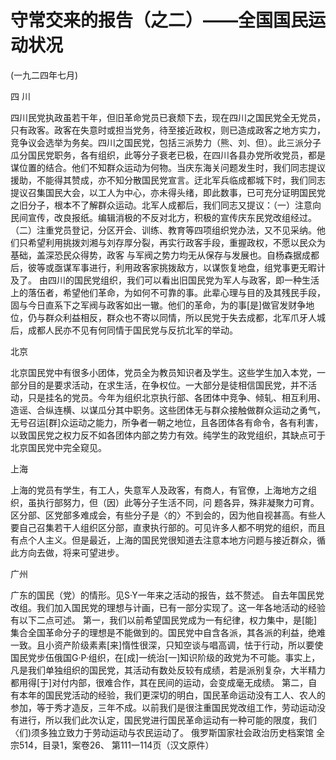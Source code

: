 # 守常交来的报告（之二）——全国国民运动状况

(一九二四年七月)

四  川

四川民党执政虽若干年，但旧革命党员已衰颓下去，现在四川之国民党全无党员，只有政客。政客在失意时或担当党务，待至接近政权，则已造成政客之地方实力，竞争议会选举为务矣。四川之国民党，包括三派势力（熊、刘、但）。此三派分子瓜分国民党职务，各有组织，此等分子衰老已极，在四川各县办党所收党员，都是谋位置的结合。他们不知群众运动为何物。当庆东海关问题发生时，我们同志提议援助，不能得其赞成，亦不知分散国民党宣言。迂北军兵临成都城下时，我们同志提议召集国民大会，以工人为中心，亦未得头绪，即此数事，已可充分证明国民党之旧分子，根本不了解群众运动。北军人成都后，我们同志又提议：（一）注意向民间宣传，改良报纸。编辑消极的不反对北方，积极的宣传庆东民党改组经过。（二）注重党员登记，分区开会、训练、教育等四项组织党办法，又不见采纳。他们只希望利用挑拨刘湘与刘存厚分裂，再实行政客手段，重握政权，不愿以民众为基础，盖深恐民众得势，政客
与军阀之势力均无从保存与发展也。自杨森据成都后，彼等或亟谋军事进行，利用政客家挑拨敌方，以谋恢复地盘，组党事更无暇计及了。
由四川的国民党组织，我们可以看出旧国民党为军人与政客，即一种生活上的落伍者，希望他们革命，为如何不可靠的事。此辈心理与目的及其残民手段，固与今日直系下之军阀与政客如出一辙。他们的革命，为的事[是]做官发财争地位，仍与群众利益相反，群众也不寄以同情，所以民党于失去成都，北军爪牙人城后，成都人民亦不见有何同情于国民党与反抗北军的举动。

北京

北京国民党中有很多小团体，党员全为教员知识者及学生。这些学生加入本党，一部分目的是要求活动，在求生活，在争权位。一大部分是徒相信国民党，并不活动，只是挂名的党员。今年为组织北京执行部、各团体中竞争、倾轧、相互利用、造谣、合纵连横、以谋瓜分其中职务。这些团体无与群众接触做群众运动之勇气，无号召运[群]众运动之能力，所争者一朝之地位，且各团体各有命令，各有利害，以致国民党之权力反不如各团体内部之势力有效。纯学生的政党组织，其缺点可于北京国民党中完全窥见。

上海

上海的党员有学生，有工人，失意军人及政客，有商人，有官僚，上海地方之组织，虽执行部努力，但（因）此等分子生活不同，问
题各异，殊非凝聚力可育。区分部、区党部多难成会，有些分子是〈的〉不到会的，因为他自视甚高。有些人要自己召集若干人组织区分部，直隶执行部的。可见许多人都不明党的组织，而且有点个人主义。但是最近，上海的国民党很知道去注意本地方问题与接近群众，循此方向去做，将来可望进步。

广州

广东的国民（党）的情形。见S·Y一年来之活动的报告，兹不赘述。
自去年国民党改组。我们加入国民党的理想与计画，已有一部分实现了。这一年各地活动的经验有以下二点可述。
第一，我们以前希望国民党成为一有纪律，权力集中，是[能]集合全国革命分子的理想是不能做到的。国民党中自含各派，其各派的利益，绝难一致。且小资产阶级素素[来]惰性很深，只知空谈与唱高调，怯于行动，所以要使国民党步伍俄国G·P·组织，在[成]一统治[一]知识阶级的政党为不可能。事实上，凡是我们单独组织的国民党，其活动有数处反较有成绩，若是派别复杂，大半精力都用得[于]对付内部，很难合作，其在民间的运动，会变成毫无成绩。
第二，自有本年的国民党活动的经验，我们更深切的明白，国民革命运动没有工人、农人的参加，等于秀才造反，三年不成。以前我们是很注重国民党改组工作，劳动运动没有进行，所以我们此次认定，国民党进行国民革命运动有一种可能的限度，我们〈们)须多独立致力于劳动运动与农民运动了。
俄罗斯国家社会政治历史档案馆
全宗514，目录1，案卷26、
第111一114页（汉文原件）

